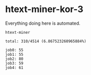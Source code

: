 # htext-miner-kor-3

Everything doing here is automated.

```
htext-miner

total: 310/4514 (6.867523260965884%)

job0: 55
job1: 55
job2: 80
job3: 59
job4: 61
```